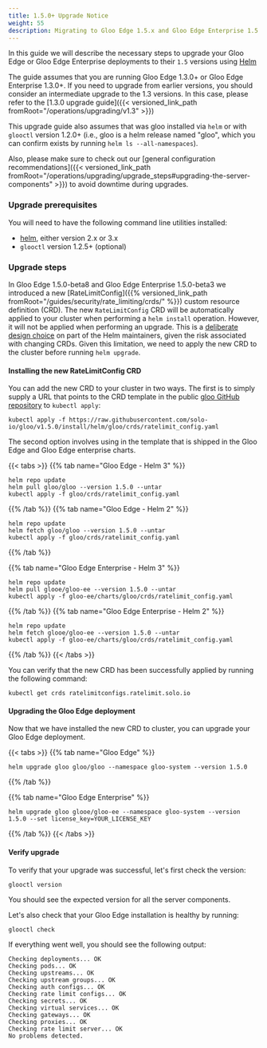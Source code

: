 ```yaml
---
title: 1.5.0+ Upgrade Notice
weight: 55
description: Migrating to Gloo Edge 1.5.x and Gloo Edge Enterprise 1.5.x
---
```


In this guide we will describe the necessary steps to upgrade your Gloo Edge or Gloo Edge Enterprise deployments to their `1.5` 
versions using [Helm](https://github.com/helm/helm)
 
The guide assumes that you are running Gloo Edge 1.3.0+ or Gloo Edge Enterprise 1.3.0+. 
If you need to upgrade from earlier versions, you should consider an intermediate upgrade to the 1.3 versions. 
In this case, please refer to the [1.3.0 upgrade guide]({{< versioned_link_path fromRoot="/operations/upgrading/v1.3" >}})

This upgrade guide also assumes that was gloo installed via `helm` or with `glooctl` version 1.2.0+
(i.e., gloo is a helm release named "gloo", which you can confirm exists by running `helm ls --all-namespaces`).

Also, please make sure to check out our 
[general configuration recommendations]({{< versioned_link_path fromRoot="/operations/upgrading/upgrade_steps#upgrading-the-server-components" >}}) 
to avoid downtime during upgrades.

### Upgrade prerequisites
You will need to have the following command line utilities installed:
 - [helm](https://github.com/helm/helm), either version 2.x or 3.x
 - `glooctl` version 1.2.5+ (optional)
 
### Upgrade steps

In Gloo Edge 1.5.0-beta8 and Gloo Edge Enterprise 1.5.0-beta3 we introduced a new 
[RateLimitConfig]({{% versioned_link_path fromRoot="/guides/security/rate_limiting/crds/" %}}) custom resource definition (CRD).
The new `RateLimitConfig` CRD will be automatically applied to your cluster when performing a `helm install` operation. 
However, it will not be applied when performing an upgrade. This is a [deliberate design choice](https://helm.sh/docs/topics/charts/#limitations-on-crds) 
on part of the Helm maintainers, given the risk associated with changing CRDs. 
Given this limitation, we need to apply the new CRD to the cluster before running `helm upgrade`. 

#### Installing the new RateLimitConfig CRD
You can add the new CRD to your cluster in two ways. The first is to simply supply a URL that points to the CRD template 
in the public [gloo GitHub repository](github.com//solo-io/gloo) to `kubectl apply`:

```shell script
kubectl apply -f https://raw.githubusercontent.com/solo-io/gloo/v1.5.0/install/helm/gloo/crds/ratelimit_config.yaml
```

The second option involves using in the template that is shipped in the Gloo Edge and Gloo Edge enterprise charts.

{{< tabs >}}
{{% tab name="Gloo Edge - Helm 3" %}}
```shell script
helm repo update
helm pull gloo/gloo --version 1.5.0 --untar
kubectl apply -f gloo/crds/ratelimit_config.yaml
```
{{% /tab %}}
{{% tab name="Gloo Edge - Helm 2" %}}
```shell script
helm repo update
helm fetch gloo/gloo --version 1.5.0 --untar
kubectl apply -f gloo/crds/ratelimit_config.yaml
```
{{% /tab %}}

{{% tab name="Gloo Edge Enterprise - Helm 3" %}}
```shell script
helm repo update
helm pull glooe/gloo-ee --version 1.5.0 --untar
kubectl apply -f gloo-ee/charts/gloo/crds/ratelimit_config.yaml
```
{{% /tab %}}
{{% tab name="Gloo Edge Enterprise - Helm 2" %}}
```shell script
helm repo update
helm fetch glooe/gloo-ee --version 1.5.0 --untar
kubectl apply -f gloo-ee/charts/gloo/crds/ratelimit_config.yaml
```
{{% /tab %}}
{{< /tabs >}}


You can verify that the new CRD has been successfully applied by running the following command:

```shell script
kubectl get crds ratelimitconfigs.ratelimit.solo.io
```

#### Upgrading the Gloo Edge deployment
Now that we have installed the new CRD to cluster, you can upgrade your Gloo Edge deployment.

{{< tabs >}}
{{% tab name="Gloo Edge" %}}
```shell script
helm upgrade gloo gloo/gloo --namespace gloo-system --version 1.5.0
```
{{% /tab %}}

{{% tab name="Gloo Edge Enterprise" %}}
```shell script
helm upgrade gloo glooe/gloo-ee --namespace gloo-system --version 1.5.0 --set license_key=YOUR_LICENSE_KEY
```
{{% /tab %}}
{{< /tabs >}}

#### Verify upgrade
To verify that your upgrade was successful, let's first check the version:

```shell script
glooctl version
```

You should see the expected version for all the server components.

Let's also check that your Gloo Edge installation is healthy by running:

```shell script
glooctl check
```

If everything went well, you should see the following output:

```shell script
Checking deployments... OK
Checking pods... OK
Checking upstreams... OK
Checking upstream groups... OK
Checking auth configs... OK
Checking rate limit configs... OK
Checking secrets... OK
Checking virtual services... OK
Checking gateways... OK
Checking proxies... OK
Checking rate limit server... OK
No problems detected.
```